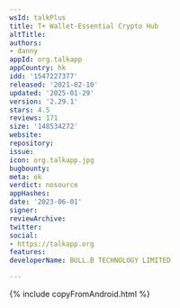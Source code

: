 ```yaml
---
wsId: talkPlus
title: T+ Wallet-Essential Crypto Hub
altTitle: 
authors:
- danny
appId: org.talkapp
appCountry: hk
idd: '1547227377'
released: '2021-02-10'
updated: '2025-01-29'
version: '2.29.1'
stars: 4.5
reviews: 171
size: '148534272'
website: 
repository: 
issue: 
icon: org.talkapp.jpg
bugbounty: 
meta: ok
verdict: nosource
appHashes: 
date: '2023-06-01'
signer: 
reviewArchive: 
twitter: 
social:
- https://talkapp.org
features: 
developerName: BULL.B TECHNOLOGY LIMITED

---
```


{% include copyFromAndroid.html %}